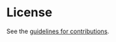 # License

See the
[guidelines for contributions](https://github.com/dhh1128/verifiable-voice-protocol/blob/main/CONTRIBUTING.md).
